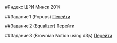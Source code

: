 #Яндекс ШРИ Минск 2014

##Задание 1 (Popups)
[Перейти](https://github.com/electron931/shri_yandex_2014_test/tree/master/popup)

##Задание 2 (Equalizer)
[Перейти](https://github.com/electron931/shri_yandex_2014_test/tree/master/equalizer)

##Задание 3 (Brownian Motion using d3js)
[Перейти](https://github.com/electron931/shri_yandex_2014_test/tree/master/d3js)